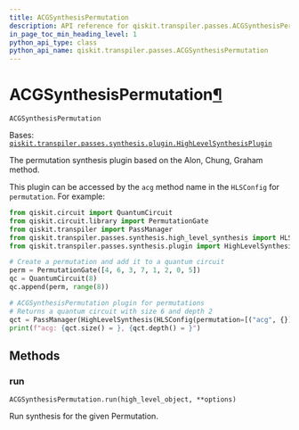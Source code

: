 ```yaml
---
title: ACGSynthesisPermutation
description: API reference for qiskit.transpiler.passes.ACGSynthesisPermutation
in_page_toc_min_heading_level: 1
python_api_type: class
python_api_name: qiskit.transpiler.passes.ACGSynthesisPermutation
---
```


# ACGSynthesisPermutation[¶](#acgsynthesispermutation "Permalink to this headline")

<span id="qiskit.transpiler.passes.ACGSynthesisPermutation" />

`ACGSynthesisPermutation`

Bases: [`qiskit.transpiler.passes.synthesis.plugin.HighLevelSynthesisPlugin`](qiskit.transpiler.passes.synthesis.plugin.HighLevelSynthesisPlugin "qiskit.transpiler.passes.synthesis.plugin.HighLevelSynthesisPlugin")

The permutation synthesis plugin based on the Alon, Chung, Graham method.

This plugin can be accessed by the `acg` method name in the `HLSConfig` for `permutation`. For example:

```python
from qiskit.circuit import QuantumCircuit
from qiskit.circuit.library import PermutationGate
from qiskit.transpiler import PassManager
from qiskit.transpiler.passes.synthesis.high_level_synthesis import HLSConfig, HighLevelSynthesis
from qiskit.transpiler.passes.synthesis.plugin import HighLevelSynthesisPluginManager

# Create a permutation and add it to a quantum circuit
perm = PermutationGate([4, 6, 3, 7, 1, 2, 0, 5])
qc = QuantumCircuit(8)
qc.append(perm, range(8))

# ACGSynthesisPermutation plugin for permutations
# Returns a quantum circuit with size 6 and depth 2
qct = PassManager(HighLevelSynthesis(HLSConfig(permutation=[("acg", {})]))).run(qc)
print(f"acg: {qct.size() = }, {qct.depth() = }")
```

## Methods

### run

<span id="qiskit.transpiler.passes.ACGSynthesisPermutation.run" />

`ACGSynthesisPermutation.run(high_level_object, **options)`

Run synthesis for the given Permutation.

